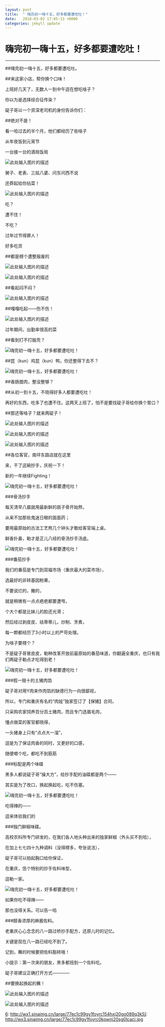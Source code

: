 ```yaml
---
layout: post
title:  " 嗨完初一嗨十五，好多都要遭吃吐！"
date:   2018-03-02 17:05:13 +0000
categories: jekyll update
---
```

# 嗨完初一嗨十五，好多都要遭吃吐！


---

##嗨完初一嗨十五，好多都要遭吃吐。

##来这家小店，帮你换个口味！


上班好几天了，无数人一到中午逗在想吃啥子？

你以为是选择综合征传染？

碇子哥以一个资深老司机的身份告诉你们：

##绝对不是！

看一哈过去的半个月，他们都经历了些啥子

从年夜饭到元宵节

一台接一台的酒局饭局

![此处输入图片的描述][1]

舅子、老表、三姑八婆、问东问西不说

还莽起给你拈菜！

![此处输入图片的描述][2]

吃？

遭不住！

不吃？

过年过节得罪人！

好多吃货

##都是楞个遭整报废的

![此处输入图片的描述][3]

![此处输入图片的描述][4]

##看起闷不闷？

![此处输入图片的描述][5]

##嘎嘎吃起——伤不伤！

![此处输入图片的描述][6]

过年期间，出勤率很高的菜

##看到打不打脑壳？

![嗨完初一嗨十五，好多都要遭吃吐！][7]

##昆（kun）鸡昆（kun）鸭，你还整得下去不？

![嗨完初一嗨十五，好多都要遭吃吐！][8]

##香肠腊肉，整没整够？

##从初一到十五，不晓得好多人都要遭吃吐！

再好的东西，吃多了也遭不住。这两天上班了，怕不是要找碇子哥给你换个胃口？

##那还等啥子？就来两碇子！
  
![此处输入图片的描述][9]

![此处输入图片的描述][10]

![此处输入图片的描述][11]

##各位客官，南坪东路店就在这里

来，干了这碗抄手，庆祝一下！

新的一年继续Fighting！
 
![嗨完初一嗨十五，好多都要遭吃吐！][12]

###骨汤抄手

每天清早八晨就用最新鲜的扇子骨开始熬，

从来不加那些鬼迷日眼的面面药；

要用最原始的古法工艺熬几个钟头才敢给客官端上桌。

鲜香扑鼻，勒才是正儿八经的骨汤抄手汤底。

![嗨完初一嗨十五，好多都要遭吃吐！][13]

###番茄抄手

我们的番茄是专门到双福市场（重庆最大的菜市场），

选最好的非转基因粉果，

不要说烂的，撇的，

就是稍微有一点点疤疤都要遭甩，

个大个都是比妹儿的脸还光滑；

然后经过剥皮皮、祛蒂蒂儿，炒制、烹煮，

每一颗都经历了3小时以上的严苛处理。

为啥子要楞个？

不是碇子哥冒皮皮，勒种改革开放前最原始的番茄味道，你翻遍全重庆，也只有我们两碇子勒点才吃得到老！

![嗨完初一嗨十五，好多都要遭吃吐！][14]

###假一赔十的土猪肉馅

碇子哥对用Y肉来作肉馅的缺德行为一向很鄙视，

所以，专门和重庆有名的“肉娃”独家签订了【保猪】合同，

只采购农家饲养百分百土猪肉，而且专门选眉毛肉，

懂点做菜的客官都晓得，

一头猪身上只有“点点大一溜”，

逗是为了保证肉香的同时，又更好的口感，

随便啷个吃，都吃不到筋筋
 

###标配是两个味碟

黑多人都说碇子哥“操大方”，给抄手配的油碟都是两个——

其实是为了改口，换起换起吃，吃不伤塞。

![嗨完初一嗨十五，好多都要遭吃吐！][15]

吃得辣的——

逗来体验我们的

###独门鲜椒味碟。

高校农科所专门研发的，在我们各人地头种出来的独家鲜椒（外头买不到哈），

在加上七七四十九种调料（没得楞多，夸张说法），

碇子哥可以拍起胸口给你保证，

在重庆，恁个特别的抄手佐料味型，

逗勒一家。

![嗨完初一嗨十五，好多都要遭吃吐！][16]

如果你吃不得辣——

那也没得关系。可以告一哈

###醇香浓厚的麻酱佐料。

老重庆心心念念的八一路过桥抄手配方，还原儿时的记忆。

关键是现在八一路已经吃不到了。

记到，蘸的时候要把佐料豁转哦！


小提示：第一次来的朋友，黑多都扭到一个佐料吃。

碇子哥建议正确打开方式————

##要换起换起的蘸！

![此处输入图片的描述][17]

![此处输入图片的描述][18]


  [6]: http://wx1.sinaimg.cn/large/77ec1c99gy1foyrc154hxj20go089q3k5]: http://wx3.sinaimg.cn/large/77ec1c99gy1foyrc0kownj20sg0lcaci.jpg


  [1]: http://wx1.sinaimg.cn/large/77ec1c99gy1foyrbxzd4oj20zk0m8n08.jpg
  [2]: http://wx3.sinaimg.cn/large/77ec1c99gy1foyrbylky5j20et08cmxh.jpg
  [3]: http://wx2.sinaimg.cn/large/77ec1c99gy1foyrbzcwo2j2076064jrd.jpg
  [4]: http://wx4.sinaimg.cn/large/77ec1c99gy1foyrbzwxpvj20go0b13zm.jpg
  [5]: http://wx3.sinaimg.cn/large/77ec1c99gy1foyrc0kownj20sg0lcaci.jpg
  [6]: http://wx1.sinaimg.cn/large/77ec1c99gy1foyrc154hxj20go089q3k.jpg
  [7]: http://wx3.sinaimg.cn/large/77ec1c99gy1foyrc2e242j20dw099aag.jpg
  [8]: http://wx2.sinaimg.cn/large/77ec1c99gy1foyrc311kkj20lo0eftby.jpg
  [9]: http://wx4.sinaimg.cn/large/77ec1c99gy1foyrc3jlerj20z70aw40d.jpg
  [10]: http://wx4.sinaimg.cn/large/77ec1c99gy1foyrc4qfbwj20z90s0jv0.jpg
  [11]: http://wx4.sinaimg.cn/large/77ec1c99gy1foyrc46z3jj20z90ip451.jpg
  [12]: http://wx1.sinaimg.cn/large/77ec1c99gy1foyrc5anxjj20m80v9dja.jpg
  [13]: http://wx2.sinaimg.cn/large/77ec1c99gy1foyrc6imkmj20m80v9n0h.jpg
  [14]: http://wx4.sinaimg.cn/large/77ec1c99gy1foyrc9xy51j20t60o44cp.jpg
  [15]: http://wx3.sinaimg.cn/large/77ec1c99gy1foyrcbzuf5j20m80m8n0p.jpg
  [16]: http://wx1.sinaimg.cn/large/77ec1c99gy1foyrcdsqzhj20m80m8gpl.jpg
  [17]: http://wx1.sinaimg.cn/large/77ec1c99gy1foyrcfehcdj20m80heaco.jpg
  [18]: http://wx3.sinaimg.cn/large/77ec1c99gy1foyrchh180j20m814879r.jpg
